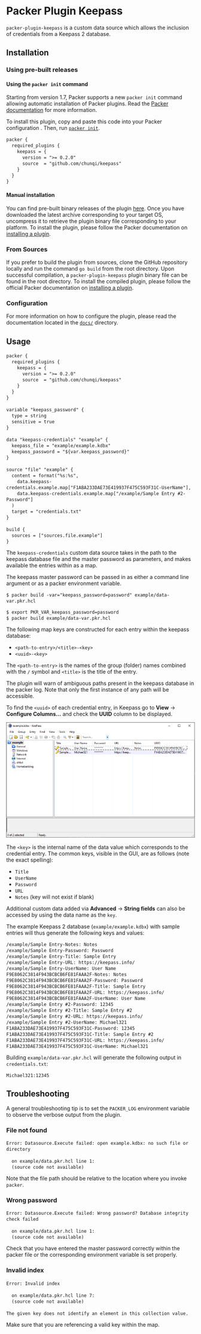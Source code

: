 # Packer Plugin Keepass

`packer-plugin-keepass` is a custom data source which allows the inclusion of credentials from a Keepass 2 database.

## Installation

### Using pre-built releases

#### Using the `packer init` command

Starting from version 1.7, Packer supports a new `packer init` command allowing
automatic installation of Packer plugins. Read the
[Packer documentation](https://www.packer.io/docs/commands/init) for more information.

To install this plugin, copy and paste this code into your Packer configuration .
Then, run [`packer init`](https://www.packer.io/docs/commands/init).

```hcl
packer {
  required_plugins {
    keepass = {
      version = ">= 0.2.0"
      source  = "github.com/chunqi/keepass"
    }
  }
}
```

#### Manual installation

You can find pre-built binary releases of the plugin [here](https://github.com/chunqi/packer-plugin-keepass/releases).
Once you have downloaded the latest archive corresponding to your target OS,
uncompress it to retrieve the plugin binary file corresponding to your platform.
To install the plugin, please follow the Packer documentation on
[installing a plugin](https://www.packer.io/docs/extending/plugins/#installing-plugins).

### From Sources

If you prefer to build the plugin from sources, clone the GitHub repository
locally and run the command `go build` from the root
directory. Upon successful compilation, a `packer-plugin-keepass` plugin
binary file can be found in the root directory.
To install the compiled plugin, please follow the official Packer documentation
on [installing a plugin](https://www.packer.io/docs/extending/plugins/#installing-plugins).

### Configuration

For more information on how to configure the plugin, please read the
documentation located in the [`docs/`](docs) directory.

## Usage

```
packer {
  required_plugins {
    keepass = {
      version = ">= 0.2.0"
      source  = "github.com/chunqi/keepass"
    }
  }
}

variable "keepass_password" {
  type = string
  sensitive = true
}

data "keepass-credentials" "example" {
  keepass_file = "example/example.kdbx"
  keepass_password = "${var.keepass_password}"
}

source "file" "example" {
  content = format("%s:%s",
    data.keepass-credentials.example.map["F1ABA233DAE73E419937F475C593F31C-UserName"],
    data.keepass-credentials.example.map["/example/Sample Entry #2-Password"]
  )
  target = "credentials.txt"
}

build {
  sources = ["sources.file.example"]
}
```

The `keepass-credentials` custom data source takes in the path to the keepass
database file and the master password as parameters, and makes available the
entries within as a map.

The keepass master password can be passed in as either a command line argument
or as a packer environment variable.

```
$ packer build -var="keepass_password=password" example/data-var.pkr.hcl
```

```
$ export PKR_VAR_keepass_password=password
$ packer build example/data-var.pkr.hcl
```

The following map keys are constructed for each entry within the keepass
database:

* `<path-to-entry>/<title>-<key>`
* `<uuid>-<key>`

The `<path-to-entry>` is the names of the group (folder) names combined with the
`/` symbol and `<title>` is the title of the entry.

The plugin will warn of ambiguous paths present in the keepass database in the
packer log. Note that only the first instance of any path will be accessible.

To find the `<uuid>` of each credential entry, in Keepass go to **View** ->
**Configure Columns...** and check the **UUID** column to be displayed.

![Keepass displaying UUID](/docs/datasources/keepass-uuid.png)

The `<key>` is the internal name of the data value which corresponds to the
credential entry. The common keys, visible in the GUI, are as follows  (note the
exact spelling):

- `Title`
- `UserName`
- `Password`
- `URL`
- `Notes` (key will not exist if blank)

Additional custom data added via **Advanced** -> **String fields** can also be
accessed by using the data name as the `key`.

The example Keepass 2 database (`example/example.kdbx`) with sample entries will
thus generate the following keys and values:

```
/example/Sample Entry-Notes: Notes
/example/Sample Entry-Password: Password
/example/Sample Entry-Title: Sample Entry
/example/Sample Entry-URL: https://keepass.info/
/example/Sample Entry-UserName: User Name
F9E8062C3814F943BCBCB6FE81FAAA2F-Notes: Notes
F9E8062C3814F943BCBCB6FE81FAAA2F-Password: Password
F9E8062C3814F943BCBCB6FE81FAAA2F-Title: Sample Entry
F9E8062C3814F943BCBCB6FE81FAAA2F-URL: https://keepass.info/
F9E8062C3814F943BCBCB6FE81FAAA2F-UserName: User Name
/example/Sample Entry #2-Password: 12345
/example/Sample Entry #2-Title: Sample Entry #2
/example/Sample Entry #2-URL: https://keepass.info/
/example/Sample Entry #2-UserName: Michael321
F1ABA233DAE73E419937F475C593F31C-Password: 12345
F1ABA233DAE73E419937F475C593F31C-Title: Sample Entry #2
F1ABA233DAE73E419937F475C593F31C-URL: https://keepass.info/
F1ABA233DAE73E419937F475C593F31C-UserName: Michael321
```

Building `example/data-var.pkr.hcl` will generate the following output in
`credentials.txt`:

```
Michael321:12345
```

## Troubleshooting

A general troubleshooting tip is to set the `PACKER_LOG` environment variable to
observe the verbose output from the plugin.

### File not found

```
Error: Datasource.Execute failed: open example.kdbx: no such file or directory

  on example/data.pkr.hcl line 1:
  (source code not available)
```

Note that the file path should be relative to the location where you invoke
`packer`.

### Wrong password

```
Error: Datasource.Execute failed: Wrong password? Database integrity check failed

  on example/data.pkr.hcl line 1:
  (source code not available)
```

Check that you have entered the master password correctly within the packer file
or the corresponding environment variable is set properly.

### Invalid index

```
Error: Invalid index

  on example/data.pkr.hcl line 7:
  (source code not available)

The given key does not identify an element in this collection value.
```

Make sure that you are referencing a valid key within the map.
